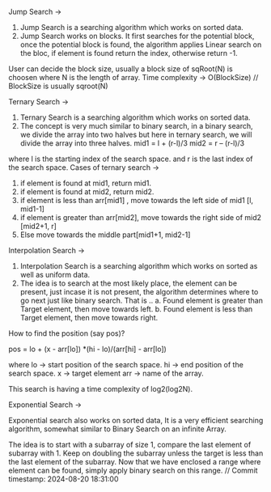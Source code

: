 Jump Search ->
1. Jump Search is a searching algorithm which works on sorted data.
2. Jump Search works on blocks. It first searches for the potential block,
once the potential block is found, the algorithm applies Linear search on the bloc,
if element is found return the index, otherwise return -1.

User can decide the block size, usually a block size of sqRoot(N) is choosen where N is 
the length of array.
Time complexity -> O(BlockSize) // BlockSize is usually sqroot(N)

Ternary Search ->
1. Ternary Search is a searching algorithm which works on sorted data.
2. The concept is very much similar to binary search, in a binary search,
we divide the array into two halves but here in ternary search, we will divide the 
array into three halves.
mid1 = l + (r-l)/3 
mid2 = r – (r-l)/3 

where l is the starting index of the search space.
and r is the last index of the search space.
Cases of ternary search ->
1. if element is found at mid1, return mid1.
2. if element is found at mid2, return mid2.
3. if element is less than arr[mid1] , move towards the left side of mid1 [l, mid1-1]
4. if element is greater than arr[mid2], move towards the right side of mid2 [mid2+1, r]
5. Else move towards the middle part[mid1+1, mid2-1]

Interpolation Search ->
1. Interpolation Search is a searching algorithm which works on sorted as well as uniform data.
2. The idea is to search at the most likely place, the element can be present, just incase it
is not present, the algorithm determines where to go next just like binary search.
That is ..
a. Found element is greater than Target element, then move towards left.
b. Found element is less than Target element, then move towards right. 

How to find the position (say pos)?

pos = lo + (x - arr[lo]) *(hi - lo)/(arr[hi] - arr[lo])

where lo -> start position of the search space.
hi -> end position of the search space.
x -> target element
arr -> name of the array.

This search is having a time complexity of log2(log2N).

Exponential Search ->

Exponential search also works on sorted data, It is a very efficient searching
algorithm, somewhat similar to Binary Search on an infinite Array.

The idea is to start with a subarray of size 1, compare the last element of subarray with 1.
Keep on doubling the subarray unless the target is less than the last element of the subarray.
Now that we have enclosed a range where element can be found, simply apply binary search on this
range.
// Commit timestamp: 2024-08-20 18:31:00